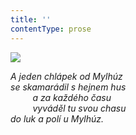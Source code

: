 ```yaml
---
title: ''
contentType: prose
---
```


![](../Images/101.jpg)

_A jeden chlápek od Mylhúz  
se skamarádil s hejnem hus  
         a za každého času  
         vyváděl tu svou chasu  
do luk a polí u Mylhúz._

